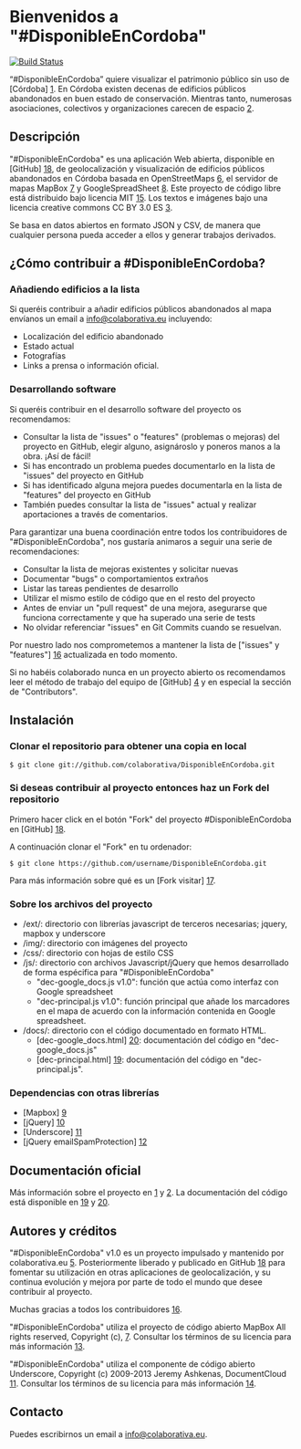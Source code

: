 # Bienvenidos a "#DisponibleEnCordoba"

[![Build Status](https://travis-ci.org/colaborativa/DisponibleEnCordoba.png)](https://travis-ci.org/colaborativa/DisponibleEnCordoba)


“#DisponibleEnCordoba” quiere visualizar el patrimonio público sin uso de [Córdoba] [1]. En Córdoba existen decenas de edificios públicos abandonados en buen estado de conservación. Mientras tanto, numerosas asociaciones, colectivos y organizaciones carecen de espacio [2].

## Descripción

"#DisponibleEnCordoba" es una aplicación Web abierta, disponible en [GitHub] [18], de geolocalización y visualización de edificios públicos abandonados en Córdoba basada en OpenStreetMaps [6], el servidor de mapas MapBox [7] y GoogleSpreadSheet [8]. Este proyecto de código libre está distribuido bajo licencia MIT [15]. Los textos e imágenes bajo una licencia creative commons CC BY 3.0 ES [3].

Se basa en datos abiertos en formato JSON y CSV, de manera que cualquier persona pueda acceder a ellos y generar trabajos derivados.

## ¿Cómo contribuir a #DisponibleEnCordoba?

### Añadiendo edificios a la lista
Si queréis contribuir a añadir edificios públicos abandonados al mapa envíanos un email a info@colaborativa.eu incluyendo: 

- Localización del edificio abandonado
- Estado actual
- Fotografías
- Links a prensa o información oficial.
 
### Desarrollando software

Si queréis contribuir en el desarrollo software del proyecto os recomendamos:

- Consultar la lista de "issues" o "features" (problemas o mejoras) del proyecto en GitHub, elegir alguno, asignároslo y poneros manos a la obra. ¡Así de fácil!
- Si has encontrado un problema puedes documentarlo en la lista de "issues" del proyecto en GitHub
- Si has identificado alguna mejora puedes documentarla en la lista de "features" del proyecto en GitHub 
- También puedes consultar la lista de "issues" actual y realizar aportaciones a través de comentarios.


Para garantizar una buena coordinación entre todos los contribuidores de "#DisponibleEnCordoba", nos gustaría animaros a seguir una serie de recomendaciones:

- Consultar la lista de mejoras existentes y solicitar nuevas
- Documentar "bugs" o comportamientos extraños
- Listar las tareas pendientes de desarrollo 
- Utilizar el mismo estilo de código que en el resto del proyecto
- Antes de enviar un "pull request" de una mejora, asegurarse que funciona correctamente y que ha superado una serie de tests
- No olvidar referenciar "issues" en Git Commits cuando se resuelvan.

Por nuestro lado nos comprometemos a mantener la lista de ["issues" y "features"] [16] actualizada en todo momento.

Si no habéis colaborado nunca en un proyecto abierto os recomendamos leer el método de trabajo del equipo de [GitHub] [4] y en especial la sección de "Contributors".

## Instalación

### Clonar el repositorio para obtener una copia en local

    $ git clone git://github.com/colaborativa/DisponibleEnCordoba.git

### Si deseas contribuir al proyecto entonces haz un Fork del repositorio 

Primero hacer click en el botón "Fork" del proyecto #DisponibleEnCordoba en [GitHub] [18].

A continuación clonar el "Fork" en tu ordenador:

    $ git clone https://github.com/username/DisponibleEnCordoba.git

Para más información sobre qué es un [Fork visitar] [17].

### Sobre los archivos del proyecto

* /ext/: directorio con librerías javascript de terceros necesarias; jquery, mapbox y underscore
* /img/: directorio con imágenes del proyecto
* /css/: directorio con hojas de estilo CSS
* /js/: directorio con archivos Javascript/jQuery que hemos desarrollado de forma espécifica para "#DisponibleEnCordoba"
    * "dec-google_docs.js v1.0": función que actúa como interfaz con Google spreadsheet
    * "dec-principal.js v1.0": función principal que añade los marcadores en el mapa de acuerdo con la información contenida en Google spreadsheet.
* /docs/: directorio con el código documentado en formato HTML. 
    * [dec-google_docs.html] [20]: documentación del código en "dec-google_docs.js"
    * [dec-principal.html] [19]: documentación del código en "dec-principal.js".

### Dependencias con otras librerías

* [Mapbox] [9]
* [jQuery] [10]
* [Underscore] [11]
* [jQuery emailSpamProtection] [12]


## Documentación oficial
Más información sobre el proyecto en [1] y [2].
La documentación del código está disponible en [19] y [20].

## Autores y créditos

"#DisponibleEnCordoba" v1.0 es un proyecto impulsado y mantenido por colaborativa.eu [5]. Posteriormente liberado y publicado en GitHub [18] para fomentar su utilización en otras aplicaciones de geolocalización, y su continua evolución y mejora por parte de todo el mundo que desee contribuir al proyecto.

Muchas gracias a todos los contribuidores [16].

"#DisponibleEnCordoba" utiliza el proyecto de código abierto MapBox All rights reserved, Copyright (c), [7]. Consultar los términos de su licencia para más información [13].

"#DisponibleEnCordoba" utiliza el componente de código abierto Underscore, Copyright (c) 2009-2013 Jeremy Ashkenas, DocumentCloud [11]. Consultar los términos de su licencia para más información [14]. 
## Contacto

Puedes escribirnos un email a info@colaborativa.eu.

[1]: http://disponibleencordoba.colaborativa.eu 
[2]: http://colaborativa.eu/proyectos/disponible-en-cordoba/ 
[3]: http://creativecommons.org/licenses/by/3.0/es/ 
[4]: http://rdegges.com/successful-github-development
[5]: http://colaborativa.eu
[6]: http://www.openstreetmap.es/
[7]: http://mapbox.com/
[8]: https://drive.google.com/
[9]: http://mapbox.com/mapbox.js/api/v0.6.7/
[10]: http://jquery.org/
[11]: http://underscorejs.org
[12]: http://unckel.de/labs/jquery-plugin-email-spam-protection/
[13]: https://github.com/mapbox/mapbox.js/blob/v1/LICENSE.md
[14]: https://github.com/documentcloud/underscore/blob/master/LICENSE
[15]: http://opensource.org/licenses/MIT
[16]: https://github.com/colaborativa/DisponibleEnCordoba/issues
[17]: https://help.github.com/articles/fork-a-repo
[18]: https://github.com/colaborativa/DisponibleEnCordoba
[19]: http://htmlpreview.github.com/?https://raw.github.com/colaborativa/DisponibleEnCordoba/gh-pages/docs/dec-principal.html
[20]: http://htmlpreview.github.com/?https://raw.github.com/colaborativa/DisponibleEnCordoba/gh-pages/docs/dec-google_docs.html
